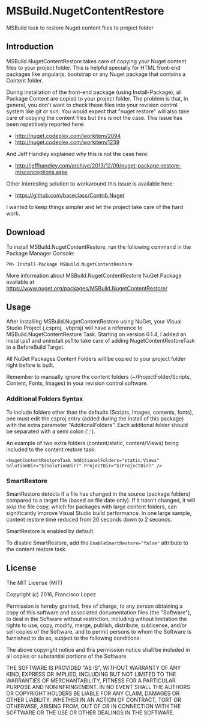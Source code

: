 # MSBuild.NugetContentRestore
MSBuild task to restore Nuget content files to project folder

## Introduction
MSBuild.NugetContentRestore takes care of copying your Nuget content files to your project folder. This is helpful specially for HTML front-end packages like angularjs, bootstrap or any Nuget package that contains a Content folder.

During installation of the front-end package (using Install-Package), all Package Content are copied to your project folder. The problem is that, in general, you don't want to check these files into your revision control system like git or svn. You would expect that "nuget restore" will also take care of copying the content files but this is not the case. This issue has been repetitively reported here:
- http://nuget.codeplex.com/workitem/2094
- http://nuget.codeplex.com/workitem/1239

And Jeff Handley explained why this is not the case here:
- http://jeffhandley.com/archive/2013/12/09/nuget-package-restore-misconceptions.aspx

Other interesting solution to workaround this issue is available here:
- https://github.com/baseclass/Contrib.Nuget

I wanted to keep things simpler and let the project take care of the hard work. 

## Download
To install MSBuild.NugetContentRestore, run the following command in the Package Manager Console:
    
	PM> Install-Package MSBuild.NugetContentRestore
	
More information about MSBuild.NugetContentRestore NuGet Package available at https://www.nuget.org/packages/MSBuild.NugetContentRestore/

## Usage
After installing MSBuild.NugetContentRestore using NuGet, your Visual Studio Project (.csproj, .vbproj) will have a reference to MSBuild.NugetContentRestore Task. Starting on version 0.1.4, I added an install.ps1 and uninstall.ps1 to take care of adding NugetContentRestoreTask to a BeforeBuild Target.

All NuGet Packages Content Folders will be copied to your project folder right before is built.

Remember to manually ignore the content folders (~/ProjectFolder/Scripts, Content, Fonts, Images) in your revision control software.

### Additional Folders Syntax
To include folders other than the defaults (Scripts, Images, contents, fonts), one must edit the csproj entry (added during the install of this package) with the extra parameter "AdditonalFolders". Each additonal folder should be separated with a semi colon (';').

An example of two extra folders (content/static, content/Views) being included to the content restore task:

    <NugetContentRestoreTask AdditionalFolders="static;Views" SolutionDir="$(SolutionDir)" ProjectDir="$(ProjectDir)" />


### SmartRestore
SmartRestore detects if a file has changed in the source (package folders) compared to a target file (based on file date only).
If it hasn't changed, it will skip the file copy, which for packages with large content folders, can significantly improve Visual Studio build performance.  In one large sample, content restore time reduced from 20 seconds down to 2 seconds.

SmartRestore is enabled by default.

To disable SmartRestore, add the `EnableSmartRestore="false"` attribute to the content restore task.

	
	
## License
The MIT License (MIT)

Copyright (c) 2016, Francisco Lopez

Permission is hereby granted, free of charge, to any person obtaining a copy
of this software and associated documentation files (the "Software"), to deal
in the Software without restriction, including without limitation the rights
to use, copy, modify, merge, publish, distribute, sublicense, and/or sell
copies of the Software, and to permit persons to whom the Software is
furnished to do so, subject to the following conditions:

The above copyright notice and this permission notice shall be included in all
copies or substantial portions of the Software.

THE SOFTWARE IS PROVIDED "AS IS", WITHOUT WARRANTY OF ANY KIND, EXPRESS OR
IMPLIED, INCLUDING BUT NOT LIMITED TO THE WARRANTIES OF MERCHANTABILITY,
FITNESS FOR A PARTICULAR PURPOSE AND NONINFRINGEMENT. IN NO EVENT SHALL THE
AUTHORS OR COPYRIGHT HOLDERS BE LIABLE FOR ANY CLAIM, DAMAGES OR OTHER
LIABILITY, WHETHER IN AN ACTION OF CONTRACT, TORT OR OTHERWISE, ARISING FROM,
OUT OF OR IN CONNECTION WITH THE SOFTWARE OR THE USE OR OTHER DEALINGS IN THE
SOFTWARE.
